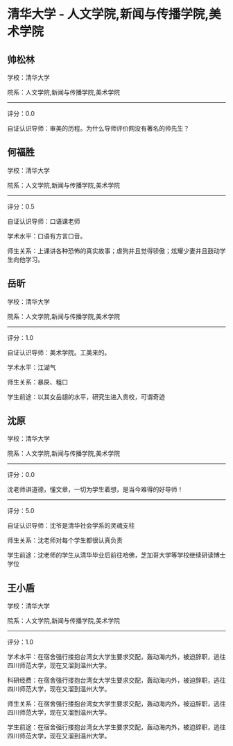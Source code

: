 # 清华大学 - 人文学院,新闻与传播学院,美术学院

## 帅松林

学校：清华大学

院系：人文学院,新闻与传播学院,美术学院

* * *

评分：0.0

自证认识导师：审美的历程。为什么导师评价网没有著名的帅先生？

## 何福胜

学校：清华大学

院系：人文学院,新闻与传播学院,美术学院

* * *

评分：0.5

自证认识导师：口语课老师

学术水平：口语有方言口音。

师生关系：上课讲各种恐怖的真实故事；虐狗并且觉得骄傲；炫耀少妻并且鼓动学生向他学习。

## 岳昕

学校：清华大学

院系：人文学院,新闻与传播学院,美术学院

* * *

评分：1.0

自证认识导师：美术学院。工美来的。

学术水平：江湖气

师生关系：暴戾、粗口

学生前途：以其女岳翃的水平，研究生进入贵校，可谓奇迹

## 沈原

学校：清华大学

院系：人文学院,新闻与传播学院,美术学院

* * *

评分：0.0

沈老师讲道德，懂文章，一切为学生着想，是当今难得的好导师！

* * *

评分：5.0

自证认识导师：沈爷是清华社会学系的灵魂支柱

师生关系：沈老师对每个学生都很认真负责

学生前途：沈老师的学生从清华毕业后前往哈佛，芝加哥大学等学校继续研读博士学位

## 王小盾

学校：清华大学

院系：人文学院,新闻与传播学院,美术学院

* * *

评分：1.0

学术水平：在宿舍强行搂抱台湾女大学生要求交配，轰动海内外，被迫辞职，逃往四川师范大学，现在又溜到温州大学。

科研经费：在宿舍强行搂抱台湾女大学生要求交配，轰动海内外，被迫辞职，逃往四川师范大学，现在又溜到温州大学。

师生关系：在宿舍强行搂抱台湾女大学生要求交配，轰动海内外，被迫辞职，逃往四川师范大学，现在又溜到温州大学。

学生前途：在宿舍强行搂抱台湾女大学生要求交配，轰动海内外，被迫辞职，逃往四川师范大学，现在又溜到温州大学。